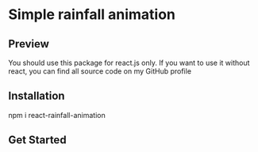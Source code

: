# Simple rainfall animation

## Preview
You should use this package for react.js only. If you want to use it without react, you can find all source code on my GitHub profile

## Installation
npm i react-rainfall-animation

## Get Started

